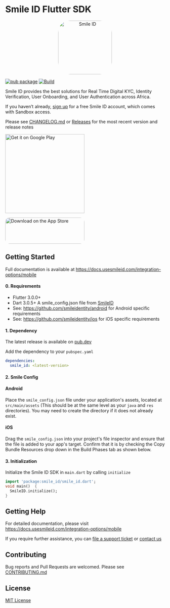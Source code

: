 # Smile ID Flutter SDK

<p align="center">
<a href="https://apps.apple.com/us/app/smile-id/id6448359701?itscg=30200&amp;itsct=apps_box_appicon" style="width: 170px; height: 170px; border-radius: 22%; overflow: hidden; display: inline-block; vertical-align: middle;"><img src="https://is1-ssl.mzstatic.com/image/thumb/Purple221/v4/30/4a/94/304a94c9-239c-e460-c7e0-702cc8945827/AppIcon-1x_U007emarketing-0-10-0-85-220-0.png/540x540bb.jpg" alt="Smile ID" style="width: 170px; height: 170px; border-radius: 22%; overflow: hidden; display: inline-block; vertical-align: middle;"></a>
</p>

[![pub package](https://img.shields.io/pub/v/smile_id.svg)](https://pub.dev/packages/smile_id)
[![Build](https://github.com/smileidentity/flutter/actions/workflows/build.yaml/badge.svg)](https://github.com/smileidentity/flutter/actions/workflows/build.yaml)

Smile ID provides the best solutions for Real Time Digital KYC, Identity Verification, User
Onboarding, and User Authentication across Africa.

If you haven’t already,
[sign up](https://www.usesmileid.com/schedule-a-demo/) for a free Smile ID account, which comes
with Sandbox access.

Please see [CHANGELOG.md](CHANGELOG.md) or
[Releases](https://github.com/smileidentity/android/releases) for the most recent version and
release notes

<a href='https://play.google.com/store/apps/details?id=com.smileidentity.sample&utm_source=github&utm_campaign=flutter&pcampaignid=pcampaignidMKT-Other-global-all-co-prtnr-py-PartBadge-Mar2515-1'><img width="250" alt='Get it on Google Play' src='https://play.google.com/intl/en_us/badges/static/images/badges/en_badge_web_generic.png'/></a>

<a href="https://apps.apple.com/us/app/smile-id/id6448359701?itsct=apps_box_badge&amp;itscg=30200" style="display: inline-block; overflow: hidden; border-radius: 13px; width: 250px; height: 83px;"><img src="https://tools.applemediaservices.com/api/badges/download-on-the-app-store/black/en-us?size=250x83&amp;releaseDate=1710028800" alt="Download on the App Store" style="border-radius: 13px; width: 250px; height: 83px;"></a>

## Getting Started

Full documentation is available at https://docs.usesmileid.com/integration-options/mobile

#### 0. Requirements

* Flutter 3.0.0+
* Dart 3.0.5+ A smile_config.json file from [SmileID](https://portal.usesmileid.com/sdk)
* See: https://github.com/smileidentity/android for Android specific requirements
* See: https://github.com/smileidentity/ios for iOS specific requirements

#### 1. Dependency

The latest release is available on [pub.dev](https://pub.dev/packages/smile_id)

Add the dependency to your `pubspec.yaml`

```yaml
dependencies:
  smile_id: <latest-version>
```

#### 2. Smile Config

#### Android

Place the `smile_config.json` file under your application's assets, located at `src/main/assets`
(This should be at the same level as your `java` and `res` directories). You may need to create the
directory if it does not already exist.

#### iOS

Drag the `smile_config.json` into your project's file inspector and ensure that the file is added to
your app's target. Confirm that it is by checking the Copy Bundle Resources drop down in the Build
Phases tab as shown below.

#### 3. Initialization

Initialize the Smile ID SDK in `main.dart` by calling `initialize`

```dart
import 'package:smile_id/smile_id.dart';
void main()  {
  SmileID.initialize();
}
```

## Getting Help

For detailed documentation, please visit https://docs.usesmileid.com/integration-options/mobile

If you require further assistance, you can
[file a support ticket](https://portal.usesmileid.com/partner/support/tickets) or
[contact us](https://www.usesmileid.com/contact-us/)

## Contributing

Bug reports and Pull Requests are welcomed. Please see [CONTRIBUTING.md](CONTRIBUTING.md)

## License

[MIT License](LICENSE)
